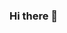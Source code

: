 ### Hi there 👋

<!--
**mazanv/mazanv** is a ✨ _special_ ✨ repository because its `README.md` (this file) appears on your GitHub profile.

Here are some ideas to get you started:

- 🔭 I’m currently studying on SMKN 1 Purbalingga
- 🌱 I’m currently learning AI, ML, Data Science, Laravel, CodeIgniter 3
-->

